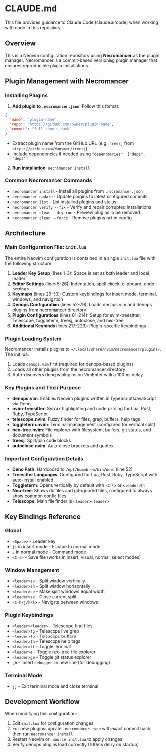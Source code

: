 # CLAUDE.md

This file provides guidance to Claude Code (claude.ai/code) when working with code in this repository.

## Overview

This is a Neovim configuration repository using **Necromancer** as the plugin manager. Necromancer is a commit-based versioning plugin manager that ensures reproducible plugin installations.

## Plugin Management with Necromancer

### Installing Plugins

1. **Add plugin to `.necromancer.json`**: Follow this format:
```json
{
  "name": "plugin-name",
  "repo": "https://github.com/owner/plugin-name",
  "commit": "full-commit-hash"
}
```
- Extract plugin name from the GitHub URL (e.g., `treesj` from `https://github.com/Wansmer/treesj`)
- Include dependencies if needed using `"dependencies": ["dep1", "dep2"]`

2. **Run installation**: `necromancer install`

### Common Necromancer Commands

- `necromancer install` - Install all plugins from `.necromancer.json`
- `necromancer update` - Update plugins to latest configured commits
- `necromancer list` - List installed plugins and status
- `necromancer verify --fix` - Verify and repair corrupted installations
- `necromancer clean --dry-run` - Preview plugins to be removed
- `necromancer clean --force` - Remove plugins not in config

## Architecture

### Main Configuration File: `init.lua`

The entire Neovim configuration is contained in a single `init.lua` file with the following structure:

1. **Leader Key Setup** (lines 1-3): Space is set as both leader and local leader
2. **Editor Settings** (lines 5-26): Indentation, spell check, clipboard, undo settings
3. **Keymaps** (lines 29-50): Custom keybindings for insert mode, terminal, windows, and navigation
4. **Denops Configuration** (lines 52-79): Loads denops.vim and denops plugins from necromancer directory
5. **Plugin Configurations** (lines 81-214): Setup for nvim-treesitter, Telescope, toggleterm, treesj, autoclose, and neo-tree
6. **Additional Keybinds** (lines 217-229): Plugin-specific keybindings

### Plugin Loading System

Necromancer installs plugins to `~/.local/share/nvim/necromancer/plugins/`. The init.lua:
1. Loads `denops.vim` first (required for denops-based plugins)
2. Loads all other plugins from the necromancer directory
3. Auto-discovers denops plugins on VimEnter with a 100ms delay

### Key Plugins and Their Purpose

- **denops.vim**: Enables Neovim plugins written in TypeScript/JavaScript via Deno
- **nvim-treesitter**: Syntax highlighting and code parsing for Lua, Rust, Ruby, TypeScript
- **telescope.nvim**: Fuzzy finder for files, grep, buffers, help tags
- **toggleterm.nvim**: Terminal management (configured for vertical split)
- **neo-tree.nvim**: File explorer with filesystem, buffers, git status, and document symbols
- **treesj**: Split/join code blocks
- **autoclose.nvim**: Auto-close brackets and quotes

### Important Configuration Details

- **Deno Path**: Hardcoded to `/opt/homebrew/bin/deno` (line 52)
- **Treesitter Languages**: Configured for Lua, Rust, Ruby, TypeScript with auto-install enabled
- **Toggleterm**: Opens vertically by default with `<C-\>` or `<leader>tt`
- **Neo-tree**: Shows dotfiles and git-ignored files, configured to always show common config files
- **Telescope**: Main file finder is `<leader><leader>`

## Key Bindings Reference

### Global
- `<Space>` - Leader key
- `jj` in insert mode - Escape to normal mode
- `;` in normal mode - Command mode
- `<C-s>` - Save file (works in insert, visual, normal, select modes)

### Window Management
- `<leader>sv` - Split window vertically
- `<leader>sh` - Split window horizontally
- `<leader>se` - Make split windows equal width
- `<leader>sx` - Close current split
- `<C-h/j/k/l>` - Navigate between windows

### Plugin Keybindings
- `<leader><leader>` - Telescope find files
- `<leader>fg` - Telescope live grep
- `<leader>fb` - Telescope buffers
- `<leader>fh` - Telescope help tags
- `<leader>tt` - Toggle terminal
- `<leader>e` - Toggle neo-tree file explorer
- `<leader>ge` - Toggle git status explorer
- `,b` - Insert `debugger` on new line (for debugging)

### Terminal Mode
- `jj` - Exit terminal mode and close terminal

## Development Workflow

When modifying this configuration:
1. Edit `init.lua` for configuration changes
2. For new plugins: update `.necromancer.json` with exact commit hash, then run `necromancer install`
3. Restart Neovim or `:source init.lua` to apply changes
4. Verify denops plugins load correctly (100ms delay on startup)
